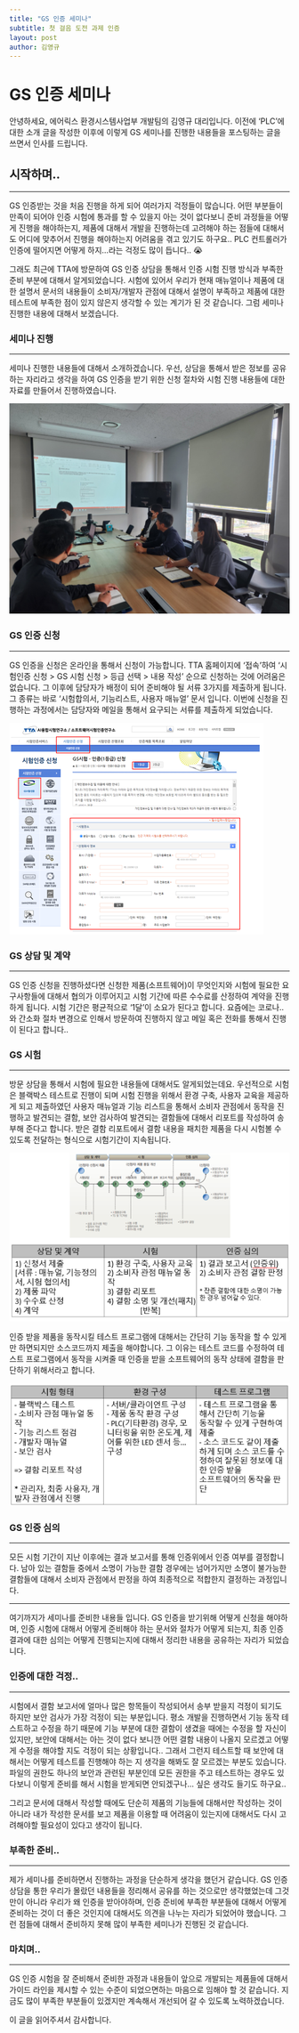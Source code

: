 ```yaml
---
title: "GS 인증 세미나"
subtitle: 첫 걸음 도전 과제 인증
layout: post
author: 김영규
---
```


# GS 인증 세미나

안녕하세요, 에어릭스 환경시스템사업부 개발팀의 김영규 대리입니다. 이전에 ‘PLC’에 대한 소개 글을 작성한 이후에 이렇게 GS 세미나를 진행한 내용들을 포스팅하는 글을 쓰면서 인사를 드립니다.

## 시작하며..

---

GS 인증받는 것을 처음 진행을 하게 되어 여러가지 걱정들이 많습니다. 어떤 부분들이 만족이 되어야 인증 시험에 통과를 할 수 있을지 아는 것이 없다보니 준비 과정들을 어떻게 진행을 해야하는지, 제품에 대해서 개발을 진행하는데 고려해야 하는 점들에 대해서도 어디에 맞추어서 진행을 해야하는지 어려움을 겪고 있기도 하구요.. PLC 컨트롤러가 인증에 떨어지면 어떻게 하지…라는 걱정도 많이 듭니다.. 😭

그래도 최근에 TTA에 방문하여 GS 인증 상담을 통해서 인증 시험 진행 방식과 부족한 준비 부분에 대해서 알게되었습니다. 시험에 있어서 우리가 현재 매뉴얼이나 제품에 대한 설명서 문서의 내용들이 소비자/개발자 관점에 대해서 설명이 부족하고 제품에 대한 테스트에 부족한 점이 있지 않은지 생각할 수 있는 계기가 된 것 같습니다. 그럼 세미나 진행한 내용에 대해서 보겠습니다.

### 세미나 진행

---

세미나 진행한 내용들에 대해서 소개하겠습니다. 우선, 상담을 통해서 받은 정보를 공유하는 자리라고 생각을 하여 GS 인증을 받기 위한 신청 절차와 시험 진행 내용들에 대한 자료를 만들어서 진행하였습니다.

![gs_1.png](/img/posts/gs_seminar/gs_1.jpg)

### GS 인증 신청

---

GS 인증을 신청은 온라인을 통해서 신청이 가능합니다. TTA 홈페이지에 ‘접속’하여 ‘시험인증 신청 > GS 시험 신청 > 등급 선택 > 내용 작성’ 순으로 신청하는 것에 어려움은 없습니다. 그 이후에 담당자가 배정이 되어 준비해야 될 서류 3가지를 제출하게 됩니다. 그 종류는 바로 ‘시험합의서, 기능리스트, 사용자 매뉴얼’ 문서 입니다. 이번에 신청을 진행하는 과정에서는 담당자와 메일을 통해서 요구되는 서류를 제출하게 되었습니다. 

![gs_2.png](/img/posts/gs_seminar/gs_2.png)

### GS 상담 및 계약

---

GS 인증 신청을 진행하셨다면 신청한 제품(소프트웨어)이 무엇인지와 시험에 필요한 요구사항들에 대해서 협의가 이루어지고 시험 기간에 따른 수수료를 산정하여 계약을 진행하게 됩니다. 시험 기간은 평균적으로 ‘1달’이 소요가 된다고 합니다. 요즘에는 코로나.. 와 간소화 절차 변경으로 인해서 방문하여 진행하지 않고 메일 혹은 전화를 통해서 진행이 된다고 합니다..

### GS 시험

---

방문 상담을 통해서 시험에 필요한 내용들에 대해서도 알게되었는데요. 우선적으로 시험은 블랙박스 테스트로 진행이 되며 시험 진행을 위해서 환경 구축, 사용자 교육을 제공하게 되고 제출하였던 사용자 매뉴얼과 기능 리스트을 통해서 소비자 관점에서 동작을 진행하고 발견되는 결함, 보안 검사하여 발견되는 결함들에 대해서 리포트를 작성하여 송부해 준다고 합니다. 받은 결함 리포트에서 결함 내용을 패치한 제품을 다시 시험볼 수 있도록 전달하는 형식으로 시험기간이 지속됩니다. 

![gs_3.png](/img/posts/gs_seminar/gs_3.png)

인증 받을 제품을 동작시킬 테스트 프로그램에 대해서는 간단히 기능 동작을 할 수 있게만 하면되지만 소스코드까지 제출을 해야합니다. 그 이유는 테스트 코드를 수정하여 테스트 프로그램에서 동작을 시켜줄 때 인증을 받을 소프트웨어의 동작 상태에 결함을 판단하기 위해서라고 합니다. 

![gs_4.png](/img/posts/gs_seminar/gs_4.png)

### GS 인증 심의

---

모든 시험 기간이 지난 이후에는 결과 보고서를 통해 인증위에서 인증 여부를 결정합니다. 남아 있는 결함들 중에서 소명이 가능한 결함 경우에는 넘어가지만 소명이 불가능한 결함들에 대해서 소비자 관점에서 판정을 하여 최종적으로 적합한지 결정하는 과정입니다. 

---

여기까지가 세미나를 준비한 내용들 입니다. GS 인증을 받기위해 어떻게 신청을 해야하며, 인증 시험에 대해서 어떻게 준비해야 하는 문서와 절차가 어떻게 되는지, 최종 인증 결과에 대한 심의는 어떻게 진행되는지에 대해서 정리한 내용을 공유하는 자리가 되었습니다. 

### 인증에 대한 걱정..

---

시험에서 결함 보고서에 얼마나 많은 항목들이 작성되어서 송부 받을지 걱정이 되기도 하지만 보안 검사가 가장 걱정이 되는 부분입니다. 평소 개발을 진행하면서 기능 동작 테스트하고 수정을 하기 때문에 기능 부분에 대한 결함이 생겼을 때에는 수정을 할 자신이 있지만, 보안에 대해서는 아는 것이 없다 보니깐 어떤 결함 내용이 나올지 모르겠고 어떻게 수정을 해야할 지도 걱정이 되는 상황입니다.. 그래서 그런지 테스트할 때 보안에 대해서는 어떻게 테스트를 진행해야 하는 지 생각을 해봐도 잘 모르겠는 부분도 있습니다. 파일의 권한도 하나의 보안과 관련된 부분인데 모든 권한을 주고 테스트하는 경우도 있다보니 이렇게 준비를 해서 시험을 받게되면 안되겠구나… 싶은 생각도 들기도 하구요..

그리고 문서에 대해서 작성할 때에도 단순히 제품의 기능들에 대해서만 작성하는 것이 아니라 내가 작성한 문서를 보고 제품을 이용할 때 어려움이 있는지에 대해서도 다시 고려해야할 필요성이 있다고 생각이 됩니다. 

### 부족한 준비..

---

제가 세미나를 준비하면서 진행하는 과정을 단순하게 생각을 했던거 같습니다. GS 인증 상담을 통한 우리가 몰랐던 내용들을 정리해서 공유를 하는 것으로만 생각했었는데 그것만이 아니라 우리가 왜 인증을 받아야하며, 인증 준비에 부족한 부분들에 대해서 어떻게 준비하는 것이 더 좋은 것인지에 대해서도 의견을 나누는 자리가 되었어야 했습니다. 그런 점들에 대해서 준비하지 못해 많이 부족한 세미나가 진행된 것 같습니다.  

### 마치며..

---

GS 인증 시험을 잘 준비해서 준비한 과정과 내용들이 앞으로 개발되는 제품들에 대해서 가이드 라인을 제시할 수 있는 수준이 되었으면하는 마음으로 임해야 할 것 같습니다. 지금도 많이 부족한 부분들이 있겠지만 계속해서 개선되어 갈 수 있도록 노력하겠습니다. 

이 글을 읽어주셔서 감사합니다.
